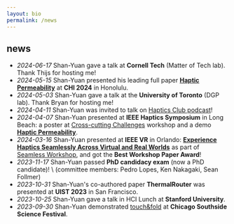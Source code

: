 ```yaml
---
layout: bio
permalink: /news
---
```


## news

- _2024-06-17_ Shan-Yuan gave a talk at **Cornell Tech** (Matter of Tech lab). Thank Thijs for hosting me!
- _2024-05-15_ Shan-Yuan presented his leading full paper **[Haptic Permeability](projects/haptic-permeability/haptic-permeability-CHI24.pdf)** at **CHI 2024** in Honolulu.
- _2024-05-03_ Shan-Yuan gave a talk at the **University of Toronto** (DGP lab). Thank Bryan for hosting me!
- _2024-04-11_ Shan-Yuan was invited to talk on [Haptics Club podcast](https://thehapticsclub.com/episodes/haptics-club-52-shan-yuan-teng-on-enabling-haptic-experiences-anywhere-anytime)!
- _2024-04-07_ Shan-Yuan presented at **IEEE Haptics Symposium** in Long Beach: a poster at [Cross-cutting Challenges](https://2024.hapticssymposium.org/program/ccc2/) workshop and a demo **[Haptic Permeability](projects/haptic-permeability/haptic-permeability-CHI24.pdf)**.
- _2024-03-16_ Shan-Yuan presented at **IEEE VR** in Orlando:  **[Experience Haptics Seamlessly Across Virtual and Real Worlds](projects/seamless-haptics-IEEEVR24.pdf)** as part of [Seamless Workshop](https://sites.google.com/cluster.mu/1st-ws-seamless-reality/), and got the **Best Workshop Paper Award**!
- _2023-11-17_ Shan-Yuan passed **PhD candidacy exam** (now a PhD candidate)! \\
  (committee members: Pedro Lopes, Ken Nakagaki, Sean Follmer)
- _2023-10-31_ Shan-Yuan's co-authored paper **ThermalRouter** was presented at **UIST 2023** in San Francisco.
- _2023-10-25_ Shan-Yuan gave a talk in HCI Lunch at **Stanford University**.
- _2023-09-30_ Shan-Yuan demonstrated [touch&fold](projects/touchfold) at **Chicago Southside Science Festival**.
